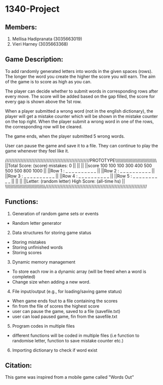 # 1340-Project

Members:
--------
1. Mellisa Hadipranata  (3035663019)
2. Vieri Harney         (3035663368)


Game Description:
-----------------
To add randomly generated letters into words in the given spaces (rows). The longer the word you create the higher the score you will earn. The aim of the game is to score as high as you can.

The player can decide whether to submit words in corresponding rows after every move. The score will be added based on the gap filled, the score for every gap is shown above the 1st row.

When a player submitted a wrong word (not in the english dictionary), the player will get a mistake counter which will be shown in the mistake counter on the top right. When the player submit a wrong word in one of the rows, the corresponding row will be cleared.

The game ends, when the player submitted 5 wrong words. 

User can pause the game and save it to a file. They can continue to play the game whenever they feel like it.

///////////////////////////////////////////////////////PROTOTYPE\\\\\\\\\\\\\\\\\\\\\\\\\\\\\\\\\\\\\\\\\\\\\\\\\\\\\\\\\\\\\\
||Total Score: (score)                                                                                          mistakes: 0 ||
||                                                                                                                          ||
||score   100  100  100  300  400  500  500  500  800  1000                                                                 ||
||Row 1 :  _    _    _    _    _    _    _    _    _    _                                                                   ||
||Row 2 :  _    _    _    _    _    _    _    _    _    _                                                                   ||
||Row 3 :  _    _    _    _    _    _    _    _    _    _                                                                   ||
||Row 4 :  _    _    _    _    _    _    _    _    _    _                                                                   ||
||Row 5 :  _    _    _    _    _    _    _    _    _    _                                                                   || ||                                                                                                                          ||
||Letter: (random letter)                                                                         High Score: (all-time hs) || 
\\\\\\\\\\\\\\\\\\\\\\\\\\\\\\\\\\\\\\\\\\\\\\\\\\\\\\\\\\\\//////////////////////////////////////////////////////////////////


Functions:
----------
1. Generation of random game sets or events
  - Random letter generator
2. Data structures for storing game status
  - Storing mistakes
  - Storing unfinished words
  - Storing scores
3. Dynamic memory management
  - To store each row in a dynamic array (will be freed when a word is completed)
  - Change size when adding a new word.
4. File input/output (e.g., for loading/saving game status)
  - When game ends fout to a file containing the scores
  - fin from the file of scores the highest score
  - user can pause the game, saved to a file (savefile.txt)
  - user can load paused game, fin from the savefile.txt
5. Program codes in multiple files
  - different functions will be coded in multiple files (i.e function to randomise letter, function to save mistake counter etc.)
6. Importing dictionary to check if word exist

Citation:
---------
This game was inspired from a mobile game called "Words Out"
